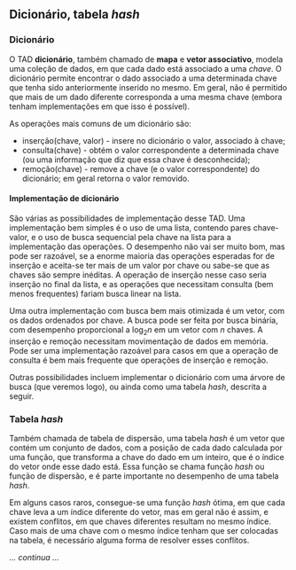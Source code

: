 ## Dicionário, tabela *hash*

### Dicionário

O TAD **dicionário**, também chamado de **mapa** e **vetor associativo**, modela uma coleção de dados, em que cada dado está associado a uma *chave*.
O dicionário permite encontrar o dado associado a uma determinada chave que tenha sido anteriormente inserido no mesmo.
Em geral, não é permitido que mais de um dado diferente corresponda a uma mesma chave (embora tenham implementações em que isso é possível).

As operações mais comuns de um dicionário são:
- inserção(chave, valor) - insere no dicionário o valor, associado à chave;
- consulta(chave) - obtém o valor correspondente a determinada chave (ou uma informação que diz que essa chave é desconhecida);
- remoção(chave) - remove a chave (e o valor correspondente) do dicionário; em geral retorna o valor removido.

#### Implementação de dicionário

São várias as possibilidades de implementação desse TAD.
Uma implementação bem simples é o uso de uma lista, contendo pares chave-valor, e o uso de busca sequencial pela chave na lista para a implementação das operações. O desempenho não vai ser muito bom, mas pode ser razoável, se a enorme maioria das operações esperadas for de inserção e aceita-se ter mais de um valor por chave ou sabe-se que as chaves são sempre inéditas. A operação de inserção nesse caso seria inserção no final da lista, e as operações que necessitam consulta (bem menos frequentes) fariam busca linear na lista.

Uma outra implementação com busca bem mais otimizada é um vetor, com os dados ordenados por chave. A busca pode ser feita por busca binária, com desempenho proporcional a log<sub>2</sub>*n* em um vetor com *n* chaves. A inserção e remoção necessitam movimentação de dados em memória. 
Pode ser uma implementação razoável para casos em que a operação de consulta é bem mais frequente que operações de inserção e remoção.
  
Outras possibilidades incluem implementar o dicionário com uma árvore de busca (que veremos logo), ou ainda como uma tabela *hash*, descrita a seguir.
  
### Tabela *hash*

Também chamada de tabela de dispersão, uma tabela *hash* é um vetor que contém um conjunto de dados, com a posição de cada dado calculada por uma função, que transforma a chave do dado em um inteiro, que é o índice do vetor onde esse dado está.
Essa função se chama função *hash* ou função de dispersão, e é parte importante no desempenho de uma tabela *hash*.

Em alguns casos raros, consegue-se uma função *hash* ótima, em que cada chave leva a um índice diferente do vetor, mas em geral não é assim, e existem conflitos, em que chaves diferentes resultam no mesmo índice. Caso mais de uma chave com o mesmo índice tenham que ser colocadas na tabela, é necessário alguma forma de resolver esses conflitos.

*... continua ...*
